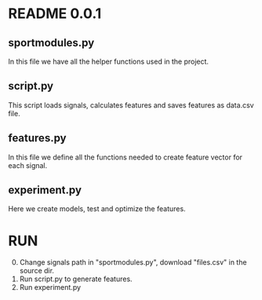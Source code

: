 # README 0.0.1

## sportmodules.py

In this file we have all the helper functions used in the project.

## script.py

This script loads signals, calculates features and saves features as data.csv file.

## features.py

In this file we define all the functions needed to create feature vector for each signal.

## experiment.py

Here we create models, test and optimize the features.


# RUN 
0. Change signals path in "sportmodules.py", download "files.csv" in the source dir.
1. Run script.py to generate features.
2. Run experiment.py
